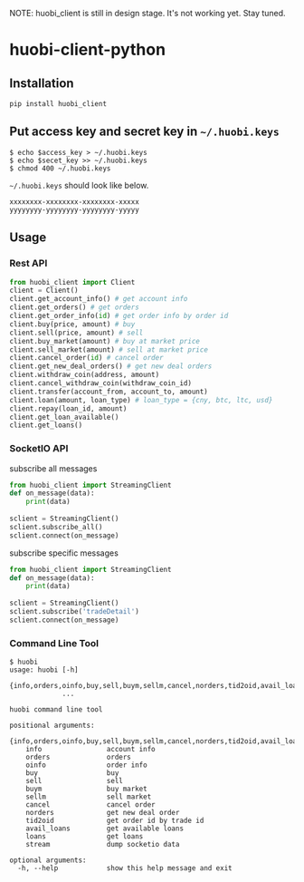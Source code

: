 NOTE: huobi_client is still in design stage. It's not working yet. Stay tuned.

# huobi-client-python
## Installation
```
pip install huobi_client
```

## Put access key and secret key in `~/.huobi.keys`

```
$ echo $access_key > ~/.huobi.keys
$ echo $secet_key >> ~/.huobi.keys
$ chmod 400 ~/.huobi.keys
```

`~/.huobi.keys` should look like below.
```
xxxxxxxx-xxxxxxxx-xxxxxxxx-xxxxx
yyyyyyyy-yyyyyyyy-yyyyyyyy-yyyyy
```

## Usage

### Rest API
``` python
from huobi_client import Client
client = Client()
client.get_account_info() # get account info
client.get_orders() # get orders
client.get_order_info(id) # get order info by order id
client.buy(price, amount) # buy
client.sell(price, amount) # sell
client.buy_market(amount) # buy at market price
client.sell_market(amount) # sell at market price
client.cancel_order(id) # cancel order
client.get_new_deal_orders() # get new deal orders
client.withdraw_coin(address, amount)
client.cancel_withdraw_coin(withdraw_coin_id)
client.transfer(account_from, account_to, amount)
client.loan(amount, loan_type) # loan_type = {cny, btc, ltc, usd}
client.repay(loan_id, amount)
client.get_loan_available()
client.get_loans()
```

### SocketIO API
subscribe all messages
``` python
from huobi_client import StreamingClient
def on_message(data):
    print(data)
 
sclient = StreamingClient()
sclient.subscribe_all()
sclient.connect(on_message)
```
subscribe specific messages
``` python
from huobi_client import StreamingClient
def on_message(data):
    print(data)
 
sclient = StreamingClient()
sclient.subscribe('tradeDetail')
sclient.connect(on_message)
```

### Command Line Tool
```
$ huobi
usage: huobi [-h]
             {info,orders,oinfo,buy,sell,buym,sellm,cancel,norders,tid2oid,avail_loans,loans,stream}
             ...

huobi command line tool

positional arguments:
  {info,orders,oinfo,buy,sell,buym,sellm,cancel,norders,tid2oid,avail_loans,loans,stream}
    info                account info
    orders              orders
    oinfo               order info
    buy                 buy
    sell                sell
    buym                buy market
    sellm               sell market
    cancel              cancel order
    norders             get new deal order
    tid2oid             get order id by trade id
    avail_loans         get available loans
    loans               get loans
    stream              dump socketio data

optional arguments:
  -h, --help            show this help message and exit
```
